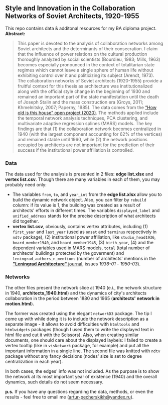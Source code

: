 ## Style and Innovation in the Collaboration Networks of Soviet Architects, 1920-1955

This repo contains data & additonal resources for my BA diploma project. **Abstract:**

> This paper is devoted to the analysis of collaboration networks among Soviet architects and the determinants of their consecration. I claim that the influence of power relations on the cultural production thoroughly analyzed by social scientists (Bourdieu, 1983; Mills, 1963) becomes especially pronounced in the context of totalitarian state regimes which cannot leave a single sphere of human life without exhibiting control over it and politicizing its subject (Arendt, 1973). The collaboration networks of Soviet architects (1920-1955) provide a fruitful context for this thesis as architecture was institutionalized along with the official style change in the beginning of 1930 and remained an important part of the state manifestation until the death of Joseph Stalin and the mass construction era (Groys, 2011; Khmelnitsky, 2007; Paperny, 1985). The data comes from the [“How old is this house” open project (2020)](https://kontikimaps.ru/how-old/saint-p?p=h-spb). The methods applied include the temporal network analysis techniques, PCA clustering, and multivariate adaptive regression splines (MARS) models. The key findings are that (1) the collaboration network becomes centralized in 1940 (with the largest component accounting for 62% of the vertices) and remained stable until 1960, while (2) the network positions occupied by architects are not important for the prediction of their success if the institutional power affiliation is controlled.

### Data

The data used for the analysis is presented in 2 files: **edge list.xlsx** and **vertex list.csv**. Though there are many variables in each of them, you may probably need only:
- The variables `from`, `to`, and `year_int` from the **edge list.xlsx** allow you to build the dynamic network object. Also, you can filter by `rebuild` column: if its value is 1, the building was created as a result of architects' efforts in different times. The variables `displayed_label` and `unified_address` stands for the precise description of what architects did together.
- **vertex list.csv**, obviously, contains vertex attributes, including (1) `first_year` and `last_year` (used as `onset` and `terminus` respectively in `ndtv` package), (2) institutional power affiliation, like `studio_head1936`, `board_member1940`, and `board_member1945`, (3) `birth_year`, (4) and the dependent variables used in MARS models, `total` (total number of architects' buildings protected by the goverment) and `leningrad_authors_n_mentions` (number of architects' mentions in the [**"Leningrad Architecture"** journal](https://spb-projects.ru/forum/viewtopic.php?f=22&t=4291&start=30), issues *1936-01* - *1950-03*).


### Networks

The other files present the network slice at 1940 (e.i., the network structure in 1940, **architects_1940.html**) and the dynamics of city's architects collaboration in the period between 1880 and 1965 (**architects' network in motion.html**).

The former was created using the elegant `networkD3` package. The tip I come up with while doing it is to include the network description as a separate image - it allows to avoid difficulties with `htmltools` and `htmlwidgets` packages (though I used them to write the displayed text in html file and cut it with the Scissors). Also, when creating similar documents, one should care about the displayed laybels: I failed to create a vertex tooltip (like in `visNetwork` package, for example) and put all the important information in a single line. The second file was knitted with `ndtv` package without any fancy decisions (nodes' size is set to degree centralization in each year).

In both cases, the edges' info was not included. As the purpose is to show the network at its most important year of existence (1940) and the overall dynamics, such details do not seem necessary.


**p.s.** If you have any questions regarding the data, methods, or even the results - feel free to email me (artur-pecherskikh@yandex.ru).
